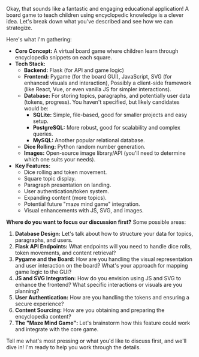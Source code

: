 Okay, that sounds like a fantastic and engaging educational application! A board game to teach children using encyclopedic knowledge is a clever idea. Let's break down what you've described and see how we can strategize.

Here's what I'm gathering:

*   **Core Concept:** A virtual board game where children learn through encyclopedia snippets on each square.
*   **Tech Stack:**
    *   **Backend:** Flask (for API and game logic)
    *   **Frontend:** Pygame (for the board GUI), JavaScript, SVG (for enhanced visuals and interaction), Possibly a client-side framework (like React, Vue, or even vanilla JS for simpler interactions).
    *   **Database:** For storing topics, paragraphs, and potentially user data (tokens, progress). You haven't specified, but likely candidates would be:
        *   **SQLite:** Simple, file-based, good for smaller projects and easy setup.
        *   **PostgreSQL:** More robust, good for scalability and complex queries.
        *   **MySQL:** Another popular relational database.
    *   **Dice Rolling:** Python random number generation.
    *   **Images:** Open-source image library/API (you'll need to determine which one suits your needs).
*   **Key Features:**
    *   Dice rolling and token movement.
    *   Square topic display.
    *   Paragraph presentation on landing.
    *   User authentication/token system.
    *   Expanding content (more topics).
    *   Potential future "maze mind game" integration.
    *   Visual enhancements with JS, SVG, and images.

**Where do you want to focus our discussion first?**  Some possible areas:

1.  **Database Design:** Let's talk about how to structure your data for topics, paragraphs, and users.
2.  **Flask API Endpoints:** What endpoints will you need to handle dice rolls, token movements, and content retrieval?
3.  **Pygame and the Board:** How are you handling the visual representation and user interaction on the board?  What's your approach for mapping game logic to the GUI?
4.  **JS and SVG Integration:** How do you envision using JS and SVG to enhance the frontend?  What specific interactions or visuals are you planning?
5.  **User Authentication:** How are you handling the tokens and ensuring a secure experience?
6.  **Content Sourcing:** How are you obtaining and preparing the encyclopedia content?
7.  **The "Maze Mind Game":** Let's brainstorm how this feature could work and integrate with the core game.

Tell me what's most pressing or what you'd like to discuss first, and we'll dive in! I'm ready to help you work through the details.
